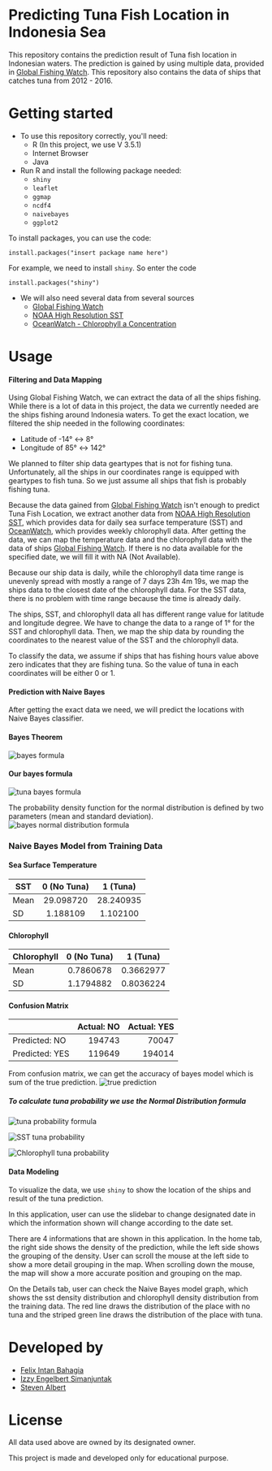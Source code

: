 Predicting Tuna Fish Location in Indonesia Sea
======
This repository contains the prediction result of Tuna fish location in Indonesian waters. The prediction is gained by using multiple data, provided in  [Global Fishing Watch](http://globalfishingwatch.org/). This repository also contains the data of ships that catches tuna from 2012 - 2016.

Getting started
======
* To use this repository correctly, you'll need:
  * R (In this project, we use V 3.5.1)
  * Internet Browser
  * Java
* Run R and install the following package needed:
    * `shiny`
    * `leaflet`
    * `ggmap`
    * `ncdf4`
    * `naivebayes`
    * `ggplot2`


To install packages, you can use the code:
 ```
 install.packages("insert package name here")
 ```
 For example, we need to install `shiny`. So enter the code
 ```
 install.packages("shiny")
 ```
* We will also need several data from several sources
    * [Global Fishing Watch](http://globalfishingwatch.org/)
    * [NOAA High Resolution SST](https://www.esrl.noaa.gov/psd/)
    * [OceanWatch - Chlorophyll a Concentration](https://oceanwatch.pifsc.noaa.gov/erddap/griddap/)
    


Usage
======
#### Filtering and Data Mapping
Using Global Fishing Watch, we can extract the data of all the ships fishing. While there is a lot of data in this project, the data we currently needed are the ships fishing around Indonesia waters. To get the exact location, we filtered the ship needed in the following coordinates:
* Latitude of -14° ↔ 8°  
* Longitude of 85° ↔ 142°

We planned to filter ship data geartypes that is not for fishing tuna. Unfortunately, all the ships in our coordinates range is equipped with geartypes to fish tuna. So we just assume all ships that fish is probably fishing tuna.

Because the data gained from [Global Fishing Watch](http://globalfishingwatch.org/) isn't enough to predict Tuna Fish Location, we extract another data from [NOAA High Resolution SST](https://www.esrl.noaa.gov/psd/), which provides data for daily sea surface temperature (SST) and [OceanWatch](https://oceanwatch.pifsc.noaa.gov/erddap/griddap/), which provides weekly chlorophyll data. After getting the data, we can map the temperature data and the chlorophyll data with the data of ships [Global Fishing Watch](http://globalfishingwatch.org/). If there is no data available for the specified date, we will fill it with NA (Not Available).

Because our ship data is daily, while the chlorophyll data time range is unevenly spread with mostly a range of 7 days 23h 4m 19s, we map the ships data to the closest date of the chlorophyll data. For the SST data, there is no problem with time range because the time is already daily.

The ships, SST, and chlorophyll data all has different range value for latitude and longitude degree. We have to change the data to a range of 1° for the SST and chlorophyll data. Then, we map the ship data by rounding the coordinates to the nearest value of the SST and the chlorophyll data.

To classify the data, we assume if ships that has fishing hours value above zero indicates that they are fishing tuna. So the value of tuna in each coordinates will be either 0 or 1.

#### Prediction with Naive Bayes    

After getting the exact data we need, we will predict the locations with Naive Bayes classifier.

#### Bayes Theorem
![bayes formula](https://wikimedia.org/api/rest_v1/media/math/render/svg/52bd0ca5938da89d7f9bf388dc7edcbd546c118e)
#### Our bayes formula
![tuna bayes formula](http://latex2png.com/output//latex_95e70936077b65da05a67657c7274c95.png)

The probability density function for the normal distribution is defined by two parameters (mean and standard deviation).
 ![bayes normal distribution formula](http://chem-eng.utoronto.ca/~datamining/dmc/images/Bayes_NormDist.png)



### Naive Bayes Model from Training Data
#### Sea Surface Temperature

|SST|0 (No Tuna)|1 (Tuna)|
|---|:---:|:---:|
|Mean| 29.098720 |28.240935|
| SD|1.188109  |1.102100|

#### Chlorophyll
|Chlorophyll| 0 (No Tuna)|1 (Tuna)|
|---|:---:|:---:|
|Mean |0.7860678 |0.3662977|
|SD  |1.1794882 |0.8036224|

#### Confusion Matrix
| |Actual: NO | Actual: YES|
|---|---:|---:|
|Predicted: NO|194743|70047|
|Predicted: YES|119649|194014|

From confusion matrix, we can get the accuracy of bayes model which is sum of the true prediction. 
![true prediction](http://latex.codecogs.com/svg.latex?Accuracy%20=%20\frac{(194743+194014)}{(194743+70047+119649+194014)}%20=%200.672)


##### To calculate tuna probability we use the Normal Distribution formula
![tuna probability formula](http://latex2png.com/output//latex_6c2dafbb05fd4c2808bf1bf1ca2e8089.png)

![SST tuna probability](http://latex2png.com/output//latex_2e54eb4f9c5d9c74718e70ca8a3a8c43.png)

![Chlorophyll tuna probability](http://latex2png.com/output//latex_f3f5d384b4fc07fcfc110dd95d9019ff.png)



#### Data Modeling
To visualize the data, we use `shiny` to show the location of the ships and result of the tuna prediction.  

In this application, user can use the slidebar to change designated date in which the information shown will change according to the date set.


There are 4 informations that are shown in this application. In the home tab, the right side shows the density of the prediction, while the left side shows the grouping of the density. User can scroll the mouse at the left side to show a more detail grouping in the map. When scrolling down the mouse, the map will show a more accurate position and grouping on the map. 

On the Details tab, user can check the Naive Bayes model graph, which shows the sst density distribution and chlorophyll density distribution from the training data. The red line draws the distribution of the place with no tuna and the striped green line draws the distribution of the place with tuna. 

Developed by
======

  * [Felix Intan Bahagia](https://github.com/FelixIB)
  * [Izzy Engelbert Simanjuntak](https://github.com/izzyengelbert)
  * [Steven Albert](https://github.com/stevenalbert)

License
======
All data used above are owned by its designated owner. 

This project is made and developed only for educational purpose.


